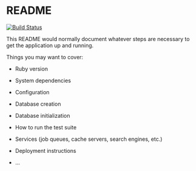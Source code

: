 # README

[![Build Status](https://semaphoreci.com/api/v1/igmarin/feedback-app/branches/master/badge.svg)](https://semaphoreci.com/igmarin/feedback-app)

This README would normally document whatever steps are necessary to get the
application up and running.

Things you may want to cover:

* Ruby version

* System dependencies

* Configuration

* Database creation

* Database initialization

* How to run the test suite

* Services (job queues, cache servers, search engines, etc.)

* Deployment instructions

* ...
